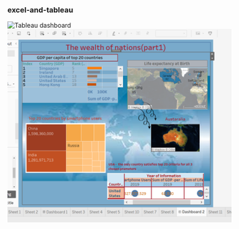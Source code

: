 ### excel-and-tableau
![Tableau dashboard]( src="https://user-images.githubusercontent.com/64066170/228822983-e2e6d604-cb14-443d-816c-c7d4d24a06d0.PNG")
![Tableau](Dash1.PNG)
